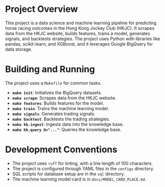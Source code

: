# Project Overview

This project is a data science and machine learning pipeline for predicting horse racing outcomes in the Hong Kong Jockey Club (HKJC). It scrapes data from the HKJC website, builds features, trains a model, generates signals, and backtests strategies. The project uses Python with libraries like pandas, scikit-learn, and XGBoost, and it leverages Google BigQuery for data storage.

# Building and Running

The project uses a `Makefile` for common tasks.

- **`make init`**: Initializes the BigQuery datasets.
- **`make scrape`**: Scrapes data from the HKJC website.
- **`make features`**: Builds features for the model.
- **`make train`**: Trains the machine learning model.
- **`make signals`**: Generates trading signals.
- **`make backtest`**: Backtests the trading strategies.
- **`make kb.ingest`**: Ingests data into the knowledge base.
- **`make kb.query Q="..."`**: Queries the knowledge base.

# Development Conventions

- The project uses `ruff` for linting, with a line length of 100 characters.
- The project is configured through YAML files in the `configs` directory.
- SQL scripts for database setup are in the `sql` directory.
- The machine learning model card is in `docs/MODEL_CARD_PLACE.md`.
